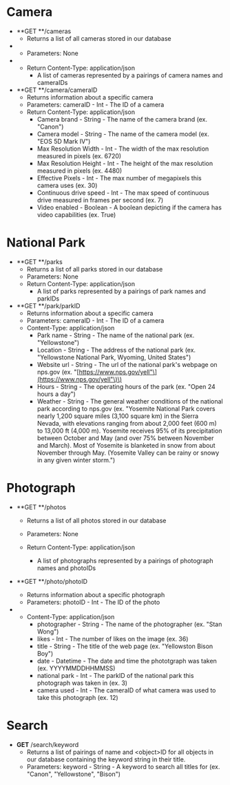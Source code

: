 # Camera

* **GET **/cameras
  * Returns a list of all cameras stored in our database
* * Parameters: None
* * Return Content-Type: application/json
    * A list of cameras represented by a pairings of camera names and cameraIDs
* **GET **/camera/cameraID
  * Returns information about a specific camera
  * Parameters: cameraID - Int - The ID of a camera
  * Return Content-Type: application/json
    * Camera brand - String - The name of the camera brand \(ex. "Canon"\)
    * Camera model - String - The name of the camera model \(ex. "EOS 5D Mark IV"\)
    * Max Resolution Width - Int - The width of the max resolution measured in pixels \(ex. 6720\)
    * Max Resolution Height - Int - The height of the max resolution measured in pixels \(ex. 4480\)
    * Effective Pixels - Int - The max number of megapixels this camera uses \(ex. 30\)
    * Continuous drive speed - Int - The max speed of continuous drive measured in frames per second \(ex. 7\)
    * Video enabled - Boolean - A boolean depicting if the camera has video capabilities \(ex. True\)

# National Park

* **GET **/parks
  * Returns a list of all parks stored in our database
  * Parameters: None
  * Return Content-Type: application/json
    * A list of parks represented by a pairings of park names and parkIDs
* **GET **/park/parkID
  * Returns information about a specific camera
  * Parameters: cameraID - Int - The ID of a camera
  * Content-Type: application/json
    * Park name - String - The name of the national park \(ex. "Yellowstone"\)
    * Location - String - The address of the national park \(ex. "Yellowstone National Park, Wyoming, United States"\)
    * Website url - String - The url of the national park's webpage on nps.gov \(ex. "[https://www.nps.gov/yell"\](https://www.nps.gov/yell"\)\)
    * Hours - String - The operating hours of the park \(ex. "Open 24 hours a day"\)
    * Weather - String - The general weather conditions of the national park according to nps.gov \(ex. "Yosemite National Park covers nearly 1,200 square miles \(3,100 square km\) in the Sierra Nevada, with elevations ranging from about 2,000 feet \(600 m\) to 13,000 ft \(4,000 m\). Yosemite receives 95% of its precipitation between October and May \(and over 75% between November and March\). Most of Yosemite is blanketed in snow from about November through May. \(Yosemite Valley can be rainy or snowy in any given winter storm."\)

# Photograph

* **GET **/photos

  * Returns a list of all photos stored in our database

  * Parameters: None

  * Return Content-Type: application/json

    * A list of photographs represented by a pairings of photograph names and photoIDs

* **GET **/photo/photoID

  * Returns information about a specific photograph
  * Parameters: photoID - Int - The ID of the photo

* * Content-Type: application/json
    * photographer - String - The name of the photographer \(ex. "Stan Wong"\)
    * likes - Int - The number of likes on the image \(ex. 36\)
    * title - String - The title of the web page \(ex. "Yellowston Bison Boy"\)
    * date  - Datetime - The date and time the phototgraph was taken \(ex. YYYYMMDDHHMMSS\)
    * national park - Int - The parkID of the national park this photograph was taken in \(ex. 3\)
    * camera used - Int - The cameraID of what camera was used to take this photograph \(ex. 12\)

# Search

* **GET** /search/keyword
  * Returns a list of pairings of name and &lt;object&gt;ID for all objects in our database containing the keyword string in their title.
  * Parameters: keyword - String - A keyword to search all titles for \(ex. "Canon", "Yellowstone", "Bison"\)



